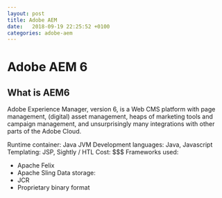 ```yaml
---
layout: post
title: Adobe AEM
date:   2018-09-19 22:25:52 +0100
categories: adobe-aem
---
```

Adobe AEM 6
===========

What is AEM6
------------

Adobe Experience Manager, version 6, is a Web CMS platform with page
management, (digital) asset management, heaps of marketing tools and
campaign management, and unsurprisingly many integrations with other
parts of the Adobe Cloud.

Runtime container: Java JVM
Development languages: Java, Javascript
Templating: JSP, Sightly / HTL
Cost: $$$
Frameworks used: 
- Apache Felix
- Apache Sling
Data storage:
- JCR
- Proprietary binary format 
